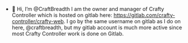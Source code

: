 - 👋 Hi, I’m @CraftBreadth
I am the owner and manager of Crafty Controller which is hosted on gitlab here: https://gitlab.com/crafty-controller/crafty-web.
I go by the same username on gitlab as I do on here, @craftbreadth, but my gitlab account is much more active since most Crafty Controller work is done on Gitlab.

<!---
CraftBreadth/CraftBreadth is a ✨ special ✨ repository because its `README.md` (this file) appears on your GitHub profile.
You can click the Preview link to take a look at your changes.
--->
